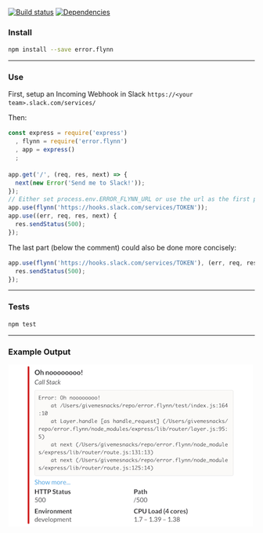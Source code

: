 [![Build status](https://travis-ci.org/makerbot/error.flynn.svg)](https://travis-ci.org/makerbot/error.flynn)
[![Dependencies](https://david-dm.org/makerbot/error.flynn.svg)](https://david-dm.org/makerbot/error.flynn)

### Install
```sh
npm install --save error.flynn
```

---

### Use
First, setup an Incoming Webhook in Slack `https://<your team>.slack.com/services/`

Then:

```js
const express = require('express')
  , flynn = require('error.flynn')
  , app = express()
  ;

app.get('/', (req, res, next) => {
  next(new Error('Send me to Slack!'));
});
// Either set process.env.ERROR_FLYNN_URL or use the url as the first param for flynn)
app.use(flynn('https://hooks.slack.com/services/TOKEN'));
app.use((err, req, res, next) {
  res.sendStatus(500);
});
```
The last part (below the comment) could also be done more concisely:
```js
app.use(flynn('https://hooks.slack.com/services/TOKEN'), (err, req, res, next) {
  res.sendStatus(500);
});
```

---

### Tests
```sh
npm test
```

---

### Example Output

![Slack message](https://raw.githubusercontent.com/makerbot/error.flynn/gh-pages/example.png)


